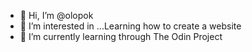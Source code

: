 - 👋 Hi, I’m @olopok
- 👀 I’m interested in ...Learning how to create a website
- 🌱 I’m currently learning through The Odin Project 

<!---
olopok/olopok is a ✨ special ✨ repository because its `README.md` (this file) appears on your GitHub profile.
You can click the Preview link to take a look at your changes.
--->
